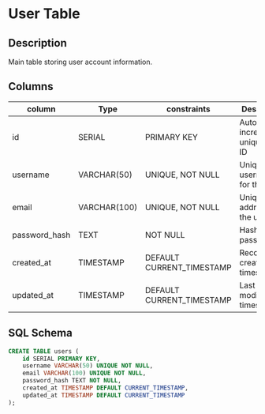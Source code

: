 # User Table

## Description

Main table storing user account information.

## Columns

| column        | Type         | constraints               | Description                       |
| ------------- | ------------ | ------------------------- | --------------------------------- |
| id            | SERIAL       | PRIMARY KEY               | Auto-incrementing unique user ID  |
| username      | VARCHAR(50)  | UNIQUE, NOT NULL          | Unique username for the user      |
| email         | VARCHAR(100) | UNIQUE, NOT NULL          | Unique email address for the user |
| password_hash | TEXT         | NOT NULL                  | Hashed password                   |
| created_at    | TIMESTAMP    | DEFAULT CURRENT_TIMESTAMP | Record creation timestamp         |
| updated_at    | TIMESTAMP    | DEFAULT CURRENT_TIMESTAMP | Last modification timestamp       |

## SQL Schema

```sql
CREATE TABLE users (
    id SERIAL PRIMARY KEY,
    username VARCHAR(50) UNIQUE NOT NULL,
    email VARCHAR(100) UNIQUE NOT NULL,
    password_hash TEXT NOT NULL,
    created_at TIMESTAMP DEFAULT CURRENT_TIMESTAMP,
    updated_at TIMESTAMP DEFAULT CURRENT_TIMESTAMP
);
```

